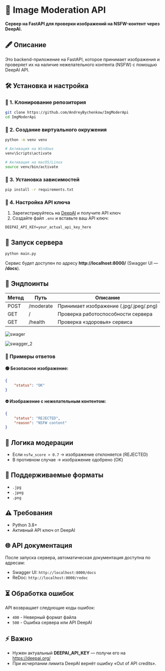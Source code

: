 # 🐍 Image Moderation API

**Сервер на FastAPI для проверки изображений на NSFW-контент через DeepAI.**

## 🖋 Описание

Это backend-приложение на FastAPI, которое принимает изображения и проверяет их на наличие нежелательного контента (NSFW) с помощью DeepAI API.

## 🛠 Установка и настройка

### 📌 1. Клонирование репозитория

```bash
git clone https://github.com/AndreyBychenkow/ImgModerApi
cd ImgModerApi
```

### 📌 2. Создание виртуального окружения

```bash
python -m venv venv

# Активация на Windows
venv\Scripts\activate

# Активация на macOS/Linux
source venv/bin/activate
```

### 📌 3. Установка зависимостей

```bash
pip install -r requirements.txt
```

### 📌 4. Настройка API ключа

1. Зарегистрируйтесь на [DeepAI](https://deepai.org/) и получите API ключ
2. Создайте файл `.env` и вставьте ваш API ключ:

```
DEEPAI_API_KEY=your_actual_api_key_here
```

## 🚀 Запуск сервера

```bash
python main.py
```

Сервис будет доступен по адресу **http://localhost:8000/** (Swagger UI — **/docs**).

## 🧷 Эндпоинты

| Метод | Путь        | Описание                                  |
|-------|-------------|-------------------------------------------|
| POST  | /moderate   | Принимает изображение (.jpg/.jpeg/.png)   |
| GET   | /           | Проверка работоспособности сервера        |
| GET   | /health     | Проверка «здоровья» сервиса               |

![swager](https://github.com/user-attachments/assets/a92780e4-9e9a-4b10-af1d-cfd169937bb5)

![swagger_2](https://github.com/user-attachments/assets/a97ac322-fbf7-4233-b1d8-db7213359a87)

### 🔗 Примеры ответов

#### 🟢 Безопасное изображение:

```json
{
    "status": "OK"
}
```

#### ⛔ Изображение с нежелательным контентом:

```json
{
    "status": "REJECTED",
    "reason": "NSFW content"
}
```

## 📝 Логика модерации

- Если `nsfw_score > 0.7` → изображение отклоняется (REJECTED)
- В противном случае → изображение одобрено (OK)

## 📝 Поддерживаемые форматы

- `.jpg`
- `.jpeg`
- `.png`

## ⚠ Требования

- Python 3.8+
- Активный API ключ от DeepAI

## 🌐 API документация

После запуска сервера, автоматическая документация доступна по адресам:
- Swagger UI: `http://localhost:8000/docs`
- ReDoc: `http://localhost:8000/redoc`

## ⏳ Обработка ошибок

API возвращает следующие коды ошибок:
- `400` - Неверный формат файла
- `500` - Ошибка сервера или API DeepAI

## ⚡ Важно

* Нужен актуальный **DEEPAI_API_KEY** — получи его на https://deepai.org/
* При исчерпании лимита DeepAI вернёт ошибку «Out of API credits».
